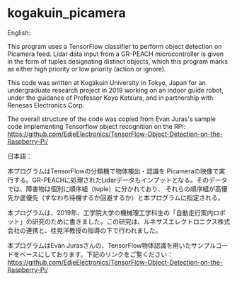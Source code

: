 # kogakuin_picamera

English:

This program uses a TensorFlow classifier to perform object detection on Picamera feed. Lidar data input from a GR-PEACH microcontroller is given in the form of tuples designating distinct objects, which this program marks as either high priority or low priority (action or ignore).

This code was written at Kogakuin University in Tokyo, Japan for an undergraduate research project in 2019 working on an indoor guide robot, under the guidance of Professor Koyo Katsura, and in partnership with Renesas Electronics Corp.

The overall structure of the code was copied from Evan Juras's sample code implementing Tensorflow object recognition on the RPi:
https://github.com/EdjeElectronics/TensorFlow-Object-Detection-on-the-Raspberry-Pi/

日本語：

本プログラムはTensorFlowの分類機で物体検出・認識を Picameraの映像で実行する。GR-PEACHに処理されたLidarデータもインプットとなる。そのデータでは、障害物は個別に順序組（tuple）に分かれており、 それらの順序組が高優先か底優先（すなわち待機するか回避するか）と本プログラムに指定される。

本プログラムは、2019年、工学院大学の機械理工学科生の「自動走行案内ロボット」の研究のために書きました。この研究は、ルネサスエレクトロニクス株式会社の連携と、桂晃洋教授の指導の下で行われました。

本プログラムはEvan Jurasさんの、TensorFlow物体認識を用いたサンプルコードをベースにしております。下記のリンクをご覧ください：
https://github.com/EdjeElectronics/TensorFlow-Object-Detection-on-the-Raspberry-Pi/
